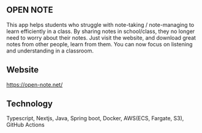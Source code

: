 ## OPEN NOTE

This app helps students who struggle with note-taking / note-managing to learn efficiently in a class.
By sharing notes in school/class, they no longer need to worry about their notes.
Just visit the website, and download great notes from other people, learn from them.
You can now focus on listening and understanding in a classroom.


## Website
https://open-note.net/

## Technology
Typescript, Nextjs,
Java, Spring boot,
Docker, AWS(ECS, Fargate, S3), GitHub Actions

